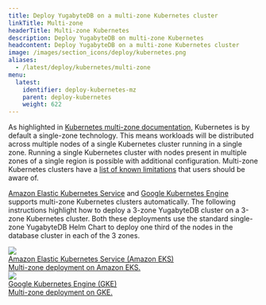 ```yaml
---
title: Deploy YugabyteDB on a multi-zone Kubernetes cluster
linkTitle: Multi-zone
headerTitle: Multi-zone Kubernetes
description: Deploy YugabyteDB on multi-zone Kubernetes
headcontent: Deploy YugabyteDB on a multi-zone Kubernetes cluster
image: /images/section_icons/deploy/kubernetes.png
aliases:
  - /latest/deploy/kubernetes/multi-zone
menu:
  latest:
    identifier: deploy-kubernetes-mz
    parent: deploy-kubernetes
    weight: 622
---
```


As highlighted in <a href="https://kubernetes.io/docs/setup/best-practices/multiple-zones/">Kubernetes multi-zone documentation</a>, Kubernetes is by default a single-zone technology. This means workloads will be distributed across multiple nodes of a single Kubernetes cluster running in a single zone. Running a single Kubernetes cluster with nodes present in multiple zones of a single region is possible with additional configuration. Multi-zone Kubernetes clusters have a <a href="https://kubernetes.io/docs/setup/best-practices/multiple-zones/#limitations">list of known limitations</a> that users should be aware of.

<a href="https://docs.aws.amazon.com/eks/latest/userguide/network_reqs.html">Amazon Elastic Kubernetes Service</a> and <a href="https://cloud.google.com/kubernetes-engine/docs/concepts/types-of-clusters">Google Kubernetes Engine</a> supports multi-zone Kubernetes clusters automatically. The following instructions highlight how to deploy a 3-zone YugabyteDB cluster on a 3-zone Kubernetes cluster. Both these deployments use the standard single-zone YugabyteDB Helm Chart to deploy one third of the nodes in the database cluster in each of the 3 zones.

<div class="row">

  <div class="col-12 col-md-6 col-lg-12 col-xl-6">
    <a class="section-link icon-offset" href="eks/helm-chart/">
      <div class="head">
        <img class="icon" src="/images/section_icons/deploy/amazon-eks.png" aria-hidden="true" />
        <div class="title">Amazon Elastic Kubernetes Service (Amazon EKS)</div>
      </div>
      <div class="body">
        Multi-zone deployment on Amazon EKS.
      </div>
    </a>
  </div>

  <div class="col-12 col-md-6 col-lg-12 col-xl-6">
    <a class="section-link icon-offset" href="gke/helm-chart/">
      <div class="head">
        <img class="icon" src="/images/section_icons/deploy/gke.png" aria-hidden="true" />
        <div class="title">Google Kubernetes Engine (GKE)</div>
      </div>
      <div class="body">
        Multi-zone deployment on GKE.
      </div>
    </a>
  </div>

</div>
